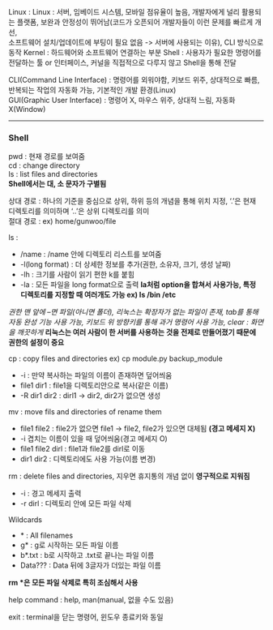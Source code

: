 Linux : Linux : 서버, 임베이드 시스템, 모바일 점유율이 높음, 개발자에게 널리 활용되는 플랫폼, 보완과 안정성이 뛰어남(코드가 오픈되어 개발자들이 이런 문제를 빠르게 개선,   
소프트웨어 설치/업데이트에 부팅이 필요 없음 -> 서버에 사용되는 이유), CLI 방식으로 동작 
Kernel : 하드웨어와 소프트웨어 연결하는 부분
Shell : 사용자가 필요한 명령어를 전달하는 툴 or 인터페이스, 커널을 직접적으로 다루지 않고 Shell을 통해 전달  

CLI(Command Line Interface) : 명령어를 외워야함, 키보드 위주, 상대적으로 빠름, 반복되는 작업의 자동화 가능, 기본적인 개발 환경(Linux)  
GUI(Graphic User Interface) : 명령어 X, 마우스 위주, 상대적 느림, 자동화 X(Window)  

---  
### Shell 

pwd : 현재 경로를 보여줌  
cd : change directory  
ls : list files and directories  
**Shell에서는 대, 소 문자가 구별됨**  
  
상대 경로 : 하나의 기준을 중심으로 상위, 하위 등의 개념을 통해 위치 지정, ‘.’은 현재 디렉토리를 의미하며 ‘..’은 상위 디렉토리를 의미   
절대 경로 : ex) home/gunwoo/file  

ls : 
- /name :  /name 안에 디렉토리 리스트를 보여줌
- -l(long format) : 더 상세한 정보를 추가(권한, 소유자, 크기, 생성 날짜)  
- -lh : 크기를 사람이 읽기 편한 k를 붙힘
- -la : 모든 파일을 long format으로 출력
**la처럼 option을 합쳐서 사용가능, 특정 디렉토리를 지정할 때 여러개도 가능 ex) ls /bin /etc**  

*권한 맨 앞에 –면 파일(아니면 폴더), 리눅스는 확장자가 없는 파일이 존재, tab를 통해 자동 완성 기능 사용 가능, 키보드 위 방향키를 통해 과거 명령어 사용 가능, clear : 화면을 깨끗하게* 
**리눅스는 여러 사람이 한 서버를 사용하는 것을 전제로 만들어졌기 때문에 권한의 설정이 중요**  

cp : copy files and directories ex) cp module.py backup_module  
- -i : 만약 복사하는 파일의 이름이 존재하면 덮어씌움  
- file1 dir1 : file1을 디렉토리안으로 복사(같은 이름)  
- -R dir1 dir2 : dirl1 -> dir2, dir2가 없으면 생성  

mv : move fils and directories of rename them  
- file1 file2 : file2가 없으면 file1 -> file2, file2가 있으면 대체됨 **(경고 메세지 X)**
- -i 겹치는 이름이 있을 때 덮어씌움(경고 메세지 O)
- file1 file2 dirl : file1과 file2를 dirl로 이동
- dir1 dir2 : 디렉토리에도 사용 가능(이름 변경)  

rm : delete files and directories, 지우면 휴지통의 개념 없이 **영구적으로 지워짐**  
- -i : 경고 메세지 출력
- -r dirl : 디렉토리 안에 모든 파일 삭제  

Wildcards
- \* : All filenames
- g\* : g로 시작하는 모든 파일 이름
- b\*.txt : b로 시작하고 .txt로 끝나는 파일 이름
- Data??? : Data 뒤에 3글자가 더있는 파일 이름  

**rm \*은 모든 파일 삭제로 특히 조심해서 사용** 

help command : help, man(manual, 없을 수도 있음)  

exit : terminal을 닫는 명령어, 윈도우 종료키와 동일  
